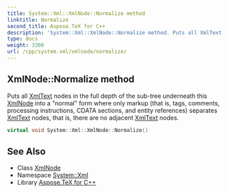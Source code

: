 ```yaml
---
title: System::Xml::XmlNode::Normalize method
linktitle: Normalize
second_title: Aspose.TeX for C++
description: 'System::Xml::XmlNode::Normalize method. Puts all XmlText nodes in the full depth of the sub-tree underneath this XmlNode into a "normal" form where only markup (that is, tags, comments, processing instructions, CDATA sections, and entity references) separates XmlText nodes, that is, there are no adjacent XmlText nodes in C++.'
type: docs
weight: 3300
url: /cpp/system.xml/xmlnode/normalize/
---
```

## XmlNode::Normalize method


Puts all [XmlText](../../xmltext/) nodes in the full depth of the sub-tree underneath this [XmlNode](../) into a "normal" form where only markup (that is, tags, comments, processing instructions, CDATA sections, and entity references) separates [XmlText](../../xmltext/) nodes, that is, there are no adjacent [XmlText](../../xmltext/) nodes.

```cpp
virtual void System::Xml::XmlNode::Normalize()
```

## See Also

* Class [XmlNode](../)
* Namespace [System::Xml](../../)
* Library [Aspose.TeX for C++](../../../)
